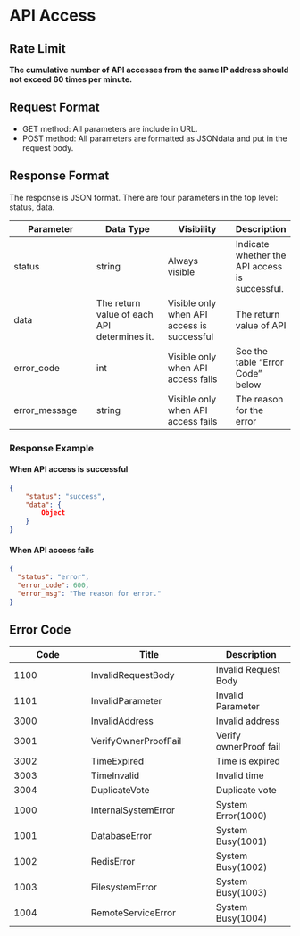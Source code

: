 # API Access

## Rate Limit

**The cumulative number of API accesses from the same IP address should not exceed 60 times per minute.**

## Request Format

* GET method: All parameters are include in URL.
* POST method: All parameters are formatted as JSONdata and put in the request body.

## Response Format

The response is JSON format. There are four parameters in the top level: status, data.

<table><thead><tr><th width="182">Parameter</th><th width="183">Data Type</th><th width="169">Visibility</th><th>Description</th></tr></thead><tbody><tr><td>status</td><td>string</td><td>Always visible</td><td>Indicate whether the API access is successful.</td></tr><tr><td>data</td><td>The return value of each API determines it.</td><td>Visible only when API access is successful</td><td>The return value of API</td></tr><tr><td>error_code</td><td>int</td><td>Visible only when API access fails</td><td>See the table “Error Code” below</td></tr><tr><td>error_message</td><td>string</td><td>Visible only when API access fails</td><td>The reason for the error</td></tr></tbody></table>

### Response Example

#### When API access is successful

```json
{
    "status": "success",
    "data": {
        Object
    }
}
```

#### When API access fails

```json
{
  "status": "error",
  "error_code": 600,
  "error_msg": "The reason for error."
}
```

## Error Code

<table><thead><tr><th width="122.33333333333331">Code</th><th width="208">Title</th><th>Description</th></tr></thead><tbody><tr><td>1100</td><td>InvalidRequestBody</td><td>Invalid Request Body</td></tr><tr><td>1101</td><td>InvalidParameter</td><td>Invalid Parameter</td></tr><tr><td>3000</td><td>InvalidAddress</td><td>Invalid address</td></tr><tr><td>3001</td><td>VerifyOwnerProofFail</td><td>Verify ownerProof fail</td></tr><tr><td>3002</td><td>TimeExpired</td><td>Time is expired</td></tr><tr><td>3003</td><td>TimeInvalid</td><td>Invalid time</td></tr><tr><td>3004</td><td>DuplicateVote</td><td>Duplicate vote</td></tr><tr><td>1000</td><td>InternalSystemError</td><td>System Error(1000)</td></tr><tr><td>1001</td><td>DatabaseError</td><td>System Busy(1001)</td></tr><tr><td>1002</td><td>RedisError</td><td>System Busy(1002)</td></tr><tr><td>1003</td><td>FilesystemError</td><td>System Busy(1003)</td></tr><tr><td>1004</td><td>RemoteServiceError</td><td>System Busy(1004)</td></tr></tbody></table>
